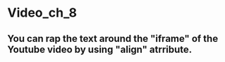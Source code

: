 # Video_ch_8
## You can rap the text around the "iframe" of the Youtube video by using "align" atrribute.
